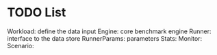 TODO List
===========
Workload: define the data input
Engine: core benchmark engine
Runner: interface to the data store
RunnerParams: parameters
Stats:
Monitor:
Scenario: